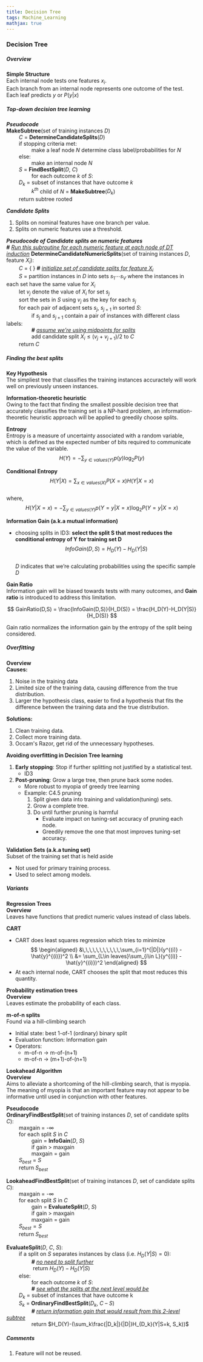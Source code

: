```yaml
---
title: Decision Tree
tags: Machine_Learning
mathjax: true
---
```


### Decision Tree

##### Overview
**Simple Structure**  
Each internal node tests one features $x_i$.  
Each branch from an internal node represents one outcome of the test.  
Each leaf predicts $y$ or $P(y|x)$  

##### Top-down decision tree learning
***Pseudocode***  
**MakeSubtree**(set of training instances $D$)  
$\quad\quad C$ = **DetermineCandidateSplits**($D$)  
$\quad\quad$if stopping criteria met:  
$\quad\quad\quad\quad$make a leaf node $N$ determine class label/probabilities for $N$  
$\quad\quad$else:  
$\quad\quad\quad\quad$make an internal node $N$  
$\quad\quad S$ = **FindBestSplit**($D$, $C$)  
$\quad\quad\quad\quad$for each outcome $k$ of $S$:  
$\quad\quad D_k$ = subset of instances that have outcome $k$  
$\quad\quad\quad\quad k^{th}$ child of $N$ = **MakeSubtree**($D_k$)  
$\quad\quad$return subtree rooted 

***Candidate Splits***
1.  Splits on nominal features have one branch per value.
2.  Splits on numeric features use a threshold.

***Pseudocode of Candidate splits on numeric features***  
**\#** *<u>Run this subroutine for each numeric feature at each node of DT induction</u>*
**DetermineCandidateNumericSplits**(set of training instances $D$, feature $X_i$):  
$\quad\quad C$ = { } **\#** *<u>initialize set of candidate splits for feature $X_i$</u>*  
$\quad\quad S$ = partition instances in $D$ into sets $s_1 \cdots s_V$ where the instances in each set have the same value for $X_i$  
$\quad\quad$let $v_j$ denote the value of $X_i$ for set $s_j$   
$\quad\quad$sort the sets in $S$ using $v_j$ as the key for each $s_j$   
$\quad\quad$for each pair of adjacent sets $s_j$, $s_{j+1}$ in sorted $S$:  
$\quad\quad \quad\quad$if $s_j$ and $s_{j+1}$ contain a pair of instances with different class labels:  
$\quad\quad \quad\quad$**\#** *<u>assume we’re using midpoints for splits </u>*  
$\quad\quad \quad\quad$add candidate split $X_i ≤ (v_j + v_{j+1})/2$ to $C$  
$\quad\quad$return $C$

##### Finding the best splits
**Key Hypothesis**  
The simpliest  tree that classifies the training instances accuractely will work well on previously unseen instances.  

**Information-theoretic heuristic**  
Owing to the fact that finding the smallest possible decision tree that accurately classifies the training set is a NP-hard problem, an information-theoretic heuristic approach will be applied to greedily choose splits.  

**Entropy**  
Entropy is a measure of uncertainty associated with a random variable, which is defined as the expected number of bits required to communicate the value of the variable.  
$$
H(Y) = - \sum_{y\in values(Y)}p(y)\log_2P(y)
$$

**Conditional Entropy**  
$$
H(Y|X) = \sum_{x\in values(X)}P(X=x)H(Y|X=x)
$$  
where,  
$$
H(Y|X=x) = - \sum_{y\in values(Y)}p(Y=y|X=x)\log_2P(Y=y|X=x)
$$

**Information Gain (a.k.a mutual information)**  

*   choosing splits in ID3: **select the split S that most reduces the conditional entropy of Y for training set D**  
    $$
    InfoGain(D,S) = H_D(Y) - H_D(Y|S)
    $$  
    $D$ indicates that we’re calculating probabilities using the specific sample $D$

**Gain Ratio**  
Information gain will be biased towards tests with many outcomes, and **Gain ratio** is introduced to address this limitation.

$$
GainRatio(D,S) = \frac{InfoGain(D,S)}{H_D(S)} = \frac{H_D(Y)-H_D(Y|S)}{H_D(S)}
$$

Gain ratio normalizes the information gain by the entropy of the split being considered.

##### Overfitting

**Overview**  
**Causes:**  
1.  Noise in the training data
2.  Limited size of the training data, causing difference from the true distribution.
3.  Larger the hypothesis class, easier to find a hypothesis that fits the difference between the training data and the true distribution.

**Solutions:**  
1.  Clean training data.
2.  Collect more training data.
3.  Occam's Razor, get rid of the unnecessary hypotheses.

**Avoiding overfitting in Decision Tree learning**  
1.  **Early stopping**: Stop if further splitting not justified by a statistical test.
    *    ID3
2.  **Post-pruning**: Grow a large tree, then prune back some nodes.
    *    More robust to myopia of greedy tree learning
    *    Example: C4.5 pruning
            1.  Split given data into training and validation(tuning) sets.
            2.  Grow a complete tree.
            3.  Do until further pruning is harmful
                *   Evaluate impact on tuning-set accuracy of pruning each node.
                *   Greedily remove the one that most improves tuning-set accuracy.
                
**Validation Sets (a.k.a tuning set)**  
Subset of the training set that is held aside
* Not used for primary training process.
* Used to select among models.

##### Variants

**Regression Trees**  
**Overview**  
Leaves have functions that predict numeric values instead of class labels.

**CART**

*   CART does least squares regression which tries to minimize  
    $$
    \begin{aligned}
    &\,\,\,\,\,\,\,\,\,\,\,\sum_{i=1}^{|D|}(y^{(i)} - \hat{y}^{(i)})^2 \\
    &= \sum_{L\in leaves}\sum_{i\in L}(y^{(i)} - \hat{y}^{(i)})^2
    \end{aligned}
    $$  
*   At each internal node, CART chooses the split that most reduces this quantity.

**Probability estimation trees**  
**Overview**  
Leaves estimate the probability of each class.

**m-of-n splits**  
Found via a hill-climbing search
* Initial state: best 1-of-1 (ordinary) binary split
* Evaluation function: Information gain
* Operators:
    *   m-of-n $\rightarrow$ m-of-(n+1)
    *   m-of-n $\rightarrow$ (m+1)-of-(n+1)
    
**Lookahead Algorithm**  
**Overview**  
Aims to alleviate a shortcoming of the hill-climbing search, that is myopia. The meaning of myopia is that an important feature may not appear to be informative until used in conjunction with other features.

**Pseudocode**  
**OrdinaryFindBestSplit**(set of training instances $D$, set of candidate splits $C$):  
$\quad\quad$maxgain = -$∞$  
$\quad\quad$for each split $S$ in $C$  
$\quad\quad \quad\quad$gain = **InfoGain**($D$, $S$)   
$\quad\quad \quad\quad$if gain > maxgain  
$\quad\quad \quad\quad$maxgain = gain  
$\quad\quad S_{best}$ = $S$  
$\quad\quad$return $S_{best}$  

**LookaheadFindBestSplit**(set of training instances $D$, set of candidate splits $C$):  
$\quad\quad$maxgain = -$∞$  
$\quad\quad$for each split $S$ in $C$  
$\quad\quad \quad\quad$gain = **EvaluateSplit**($D$, $S$)   
$\quad\quad \quad\quad$if gain > maxgain  
$\quad\quad \quad\quad$maxgain = gain   
$\quad\quad S_{best} = S$  
$\quad\quad$return $S_{best}$

**EvaluateSplit**($D$, $C$, $S$):  
$\quad\quad$if a split on $S$ separates instances by class (i.e. $H_D(Y|S) = 0$):  
$\quad\quad \quad\quad$**\#** <u>*no need to split further*</u>  
$\quad\quad \quad\quad$ return $H_D(Y) - H_D(Y|S)$  
$\quad\quad$else:  
$\quad\quad \quad\quad$for each outcome $k$ of $S$:  
$\quad\quad \quad\quad$**\#** <u>*see what the splits at the next level would be*</u>  
$\quad\quad D_k$ = subset of instances that have outcome k     
$\quad\quad S_k$ = **OrdinaryFindBestSplit**($D_k$, $C$ – $S$)  
$\quad\quad \quad\quad$**\#** *<u>return information gain that would result from this 2-level subtree</u>*  
$\quad\quad \quad\quad$return $H_D(Y)-(\sum_k\frac{|D_k|}{|D|}H_{D_k}(Y|S=k, S_k))$  

##### Comments
1.  Feature will not be reused.